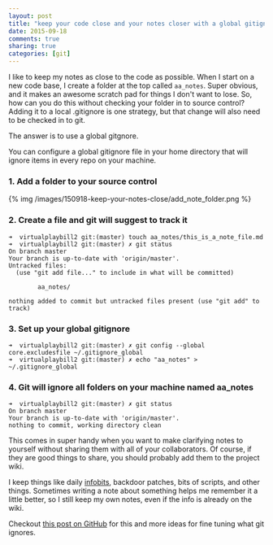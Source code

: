 ```yaml
---
layout: post
title: "keep your code close and your notes closer with a global gitignore"
date: 2015-09-18
comments: true
sharing: true
categories: [git]
---
```


I like to keep my notes as close to the code as possible. When I start on a new code base, I create a folder at the top called `aa_notes`. Super obvious, and it makes an awesome scratch pad for things I don't want to lose. So, how can you do this without checking your folder in to source control? Adding it to a local .gitignore is one strategy, but that change will also need to be checked in to git.
<!--more-->

The answer is to use a global gitgnore.

You can configure a global gitignore file in your home directory that will ignore items in every repo on your machine.

### 1. Add a folder to your source control
{% img /images/150918-keep-your-notes-close/add_note_folder.png %}

### 2. Create a file and git will suggest to track it

```
➜  virtualplaybill2 git:(master) touch aa_notes/this_is_a_note_file.md
➜  virtualplaybill2 git:(master) ✗ git status
On branch master
Your branch is up-to-date with 'origin/master'.
Untracked files:
  (use "git add file..." to include in what will be committed)

        aa_notes/

nothing added to commit but untracked files present (use "git add" to track)
```

### 3. Set up your global gitignore
```
➜  virtualplaybill2 git:(master) ✗ git config --global core.excludesfile ~/.gitignore_global
➜  virtualplaybill2 git:(master) ✗ echo "aa_notes" > ~/.gitignore_global
```

### 4. Git will ignore all folders on your machine named aa_notes
```
➜  virtualplaybill2 git:(master) ✗ git status
On branch master
Your branch is up-to-date with 'origin/master'.
nothing to commit, working directory clean
```

This comes in super handy when you want to make clarifying notes to yourself without sharing them with all of your collaborators. Of course, if they are good things to share, you should probably add them to the project wiki.

I keep things like daily [infobits](https://www.safaribooksonline.com/blog/2014/06/26/information-flow/), backdoor patches, bits of scripts, and other things. Sometimes writing a note about something helps me remember it a little better, so I still keep my own notes, even if the info is already on the wiki.

Checkout [this post on GitHub](https://help.github.com/articles/ignoring-files/) for this and more ideas for fine tuning what git ignores.
